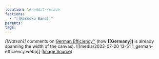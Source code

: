 ```yaml
---
location: \#reddit-rplace
factions:
  - "[[Kessoku Band]]"
parents: 
tags: 
---
```

*[[Natsoh]]* comments on [German Efficiency™](https://discord.com/channels/1093664259273130084/1093664259273130087/1131584263020613702) (how **[[Germany]]** is already spanning the width of the canvas).
![[media/2023-07-20 13-51 1_german-efficiency.webp]]
([Image Source](https://discord.com/channels/1093664259273130084/1093664259273130087/1131584263020613702))

